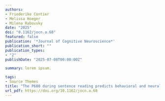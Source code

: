 ```yaml
---
authors:
- Friederike Contier
- Melissa Hoeger
- Milena Rabovsky
date: "2025"
doi: "0.1162/jocn.a.68"
featured: false
publication: '*Journal of Cognitive Neuroscience*'
publication_short: ""
publication_types:
- "2"
publishDate: "2025-07-08T00:00:00Z"

summary: lorem ipsum.

tags:
- Source Themes
title: "The P600 during sentence reading predicts behavioral and neural markers of recognition memory"
url_pdf: https://doi.org/10.1162/jocn.a.68
---
```


